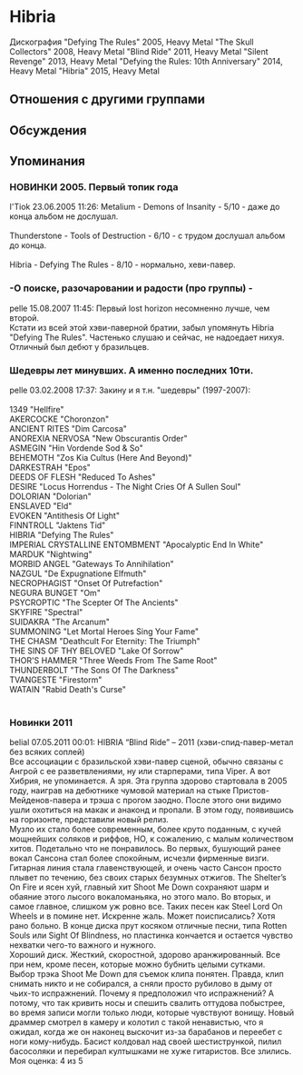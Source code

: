 # Hibria

Дискография
"Defying The Rules" 2005, Heavy Metal
"The Skull Collectors" 2008, Heavy Metal
"Blind Ride" 2011, Heavy Metal
"Silent Revenge" 2013, Heavy Metal
"Defying the Rules: 10th Anniversary" 2014, Heavy Metal
"Hibria" 2015, Heavy Metal

## Отношения с другими группами


## Обсуждения


## Упоминания

### НОВИНКИ 2005. Первый топик года

I'Tiok 23.06.2005 11:26:
Metalium - Demons of Insanity - 5/10 - даже до конца альбом не дослушал.<BR><BR>Thunderstone - Tools of Destruction - 6/10 - с трудом дослушал альбом до конца.<BR><BR>Hibria - Defying The Rules - 8/10 - нормально, хеви-павер.

### -О поиске, разочаровании и радости (про группы) -

pelle 15.08.2007 11:45:
Первый lost horizon несомненно лучше, чем второй. <BR>Кстати из всей этой хэви-паверной братии, забыл упомянуть Hibria "Defying The Rules". Частенько слушаю и сейчас, не надоедает нихуя. Отличный был дебют у бразильцев.

### Шедевры лет минувших. А именно последних 10ти.

pelle 03.02.2008 17:37:
Закину и я т.н. "шедевры" (1997-2007):<BR><BR>1349 "Hellfire" <BR>AKERCOCKE "Choronzon" <BR>ANCIENT RITES "Dim Carcosa" <BR>ANOREXIA NERVOSA "New Obscurantis Order"<BR>ASMEGIN "Hin Vordende Sod & So"<BR>BEHEMOTH "Zos Kia Cultus (Here And Beyond)"<BR>DARKESTRAH "Epos"<BR>DEEDS OF FLESH "Reduced To Ashes"<BR>DESIRE "Locus Horrendus - The Night Cries Of A Sullen Soul"<BR>DOLORIAN "Dolorian"<BR>ENSLAVED "Eld"<BR>EVOKEN "Antithesis Of Light"<BR>FINNTROLL "Jaktens Tid"<BR>HIBRIA "Defying The Rules"<BR>IMPERIAL CRYSTALLINE ENTOMBMENT "Apocalyptic End In White"<BR>MARDUK "Nightwing"<BR>MORBID ANGEL "Gateways To Annihilation"<BR>NAZGUL "De Expugnatione Elfmuth"<BR>NECROPHAGIST "Onset Of Putrefaction"<BR>NEGURA BUNGET "Om"<BR>PSYCROPTIC "The Scepter Of The Ancients"<BR>SKYFIRE "Spectral"<BR>SUIDAKRA "The Arcanum"<BR>SUMMONING "Let Mortal Heroes Sing Your Fame"<BR>THE CHASM "Deathcult For Eternity: The Triumph"<BR>THE SINS OF THY BELOVED "Lake Of Sorrow"<BR>THOR'S HAMMER "Three Weeds From The Same Root"<BR>THUNDERBOLT "The Sons Of The Darkness"<BR>TVANGESTE "Firestorm"<BR>WATAIN "Rabid Death's Curse"<BR><BR>

### Новинки 2011

belial 07.05.2011 00:01:
HIBRIA “Blind Ride” – 2011 (хэви-спид-павер-метал без всяких соплей)<BR>Все ассоциации с бразильской хэви-павер сценой, обычно связаны с Ангрой с ее разветвлениями, ну или старперами, типа Viper. А вот Хибрия, не упоминается. А зря. Эта группа здорово стартовала в 2005 году, наиграв на дебютнике чумовой материал на стыке Пристов-Мейденов-павера и трэша с прогом заодно. После этого они видимо ушли охотиться на макак и анаконд и пропали. В этом году, появившись на горизонте, представили новый релиз. <BR>Музло их стало более современным, более круто поданным, с кучей мощнейших соляков и риффов, НО, к сожалению, с малым количеством хитов. Подетально что не понравилось. Во первых, бушующий ранее вокал Сансона стал более спокойным, исчезли фирменные визги. Гитарная линия стала главенствующей, и очень часто Сансон просто плывет по течению, без своих старых безумных отжигов. The Shelter’s On Fire и ясен хуй, главный хит Shoot Me Down сохраняют шарм и обаяние этого лысого вокаломаньяка, но этого мало. Во вторых, и самое главное, слишком уж ровно все. Таких песен как Steel Lord On Wheels и в помине нет. Искренне жаль. Может поисписались? Хотя рано больно. В конце диска прут косяком отличные песни, типа Rotten Souls или Sight Of Blindness, но пластинка кончается и остается чувство нехватки чего-то важного и нужного. <BR>Хороший диск. Жесткий, скоростной, здорово аранжированный. Все при нем, кроме песен, которые можно бубнить целыми сутками.   <BR>Выбор трэка Shoot Me Down для съемок клипа понятен. Правда, клип снимать никто и не собирался, а сняли просто рубилово в дыму от чьих-то испражнений. Почему я предположил что испражнений? А потому, что так кривить носы и спешить свалить оттудова побыстрее, во время записи могли только люди, которые  чувствуют вонищу. Новый драммер смотрел в камеру и колотил с такой ненавистью, что я ожидал, когда же он наконец выскочит из-за барабанов и переебет с ноги кому-нибудь. Басист колдовал над своей шестистрункой, пилил басосоляки и перебирал култышками не хуже гитаристов. Все злились.<BR>Моя оценка: 4 из 5<BR>

